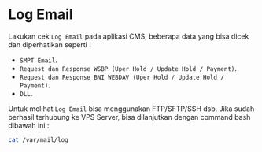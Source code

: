 # Log Email

Lakukan cek `Log Email` pada aplikasi CMS, beberapa data yang bisa dicek dan diperhatikan seperti :

- `SMPT Email`.
- `Request dan Response WSBP (Uper Hold / Update Hold / Payment)`.
- `Request dan Response BNI WEBDAV (Uper Hold / Update Hold / Payment)`.
- `DLL`.

Untuk melihat `Log Email` bisa menggunakan FTP/SFTP/SSH dsb. Jika sudah berhasil terhubung ke VPS Server, bisa dilanjutkan dengan command bash dibawah ini :

```bash
cat /var/mail/log
```
